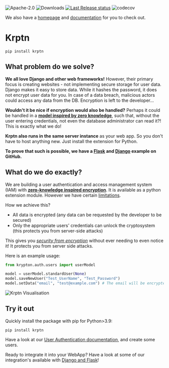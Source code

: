 ![Apache-2.0](https://img.shields.io/pypi/l/Krptn)
![Downloads](https://static.pepy.tech/personalized-badge/krptn?period=total&units=international_system&left_color=blue&right_color=orange&left_text=PyPI%20Downloads)
[![Last Release status](https://github.com/krptn/krypton/actions/workflows/release.yml/badge.svg?event=release)](https://github.com/krptn/krypton/actions/workflows/release.yml)
![codecov](https://codecov.io/gh/krptn/krypton/branch/master/graph/badge.svg?token=AQPVJXQLRP)

We also have a [homepage](https://www.krptn.dev/) and [documentation](https://docs.krptn.dev/index.html) for you to check out.

# Krptn

```shell
pip install krptn
```

## What problem do we solve?

**We all love Django and other web frameworks!** However, their primary focus is creating websites - not implementing secure storage for user data. Django makes it easy to store data. While it hashes the password, it does not encrypt user data for you. In case of a data breach, malicious actors could access any data from the DB. Encryption is left to the developer...

**Wouldn't it be nice if encryption would also be handled?** Perhaps it could be handled in a **[model inspired by zero knowledge](https://www.krptn.dev/news/zero-knowledge/)**, such that, without the user entering credentials, not even the database administrator can read it?! This is exactly what we do!

**Krptn also runs in the same server instance** as your web app. So you don't have to host anything new. Just install the extension for Python.

**To prove that such is possible, we have a [Flask](https://github.com/krptn/flaskExample) and [Django](https://github.com/krptn/djangoExample) example on GitHub.**

## What do we do exactly?

We are building a user authentication and access management system (IAM) with **[zero-knowledge inspired encryption](https://www.krptn.dev/news/zero-knowledge/)**. It is available as a python extension module. However we have certain [limitations](https://www.krptn.dev/news/limitations/).

How we achieve this?

- All data is encrypted (any data can be requested by the developer to be secured)
- Only the appropriate users' credentials can unlock the cryptosystem (this protects you from server-side attacks)

This gives you *[security from encryption](https://www.krptn.dev/news/zero-knowledge/)* without ever needing to even notice it! It protects you from server side attacks.

Here is an example usage:

```python
from krypton.auth.users import userModel

model = userModel.standardUser(None)
model.saveNewUser("Test_UserName", "Test_Password")
model.setData("email", "test@example.com") # The email will be encrypted, and securely stored
```

![Krptn Visualisation](https://www.krptn.dev/krptnDiagram.webp)

## Try it out

Quickly install the package with pip for Python>3.9:

```shell
pip install krptn
```

Have a look at our [User Authentication documentation](https://docs.krptn.dev/README-USER-AUTH.html), and create some users.

Ready to integrate it into your WebApp? Have a look at some of our integration's available with [Django and Flask](https://docs.krptn.dev/README.html#integration-with-web-frameworks)!
